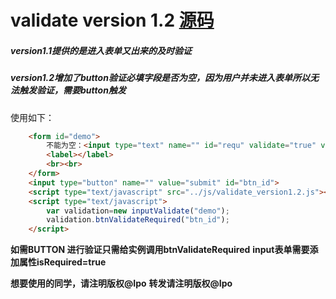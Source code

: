 # validate version 1.2 [源码](https://github.com/pinglikethinking/jsComponents_works/blob/master/js/validate_version1.2.js)

##### version1.1提供的是进入表单又出来的及时验证
##### version1.2增加了button验证必填字段是否为空，因为用户并未进入表单所以无法触发验证，需要button触发

使用如下：
```html
    <form id="demo">
        不能为空：<input type="text" name="" id="requ" validate="true" validateInfo='{"type":"required"}' error_message="" isRequired="true">
        <label></label>
        <br><br>
    </form>
    <input type="button" name="" value="submit" id="btn_id">
    <script type="text/javascript" src="../js/validate_version1.2.js"></script>
    <script type="text/javascript">
        var validation=new inputValidate("demo");
        validation.btnValidateRequired("btn_id");
    </script>
```

**如需BUTTON 进行验证只需给实例调用btnValidateRequired**
**input表单需要添加属性isRequired=true**

**想要使用的同学，请注明版权@Ipo**
**转发请注明版权@Ipo**